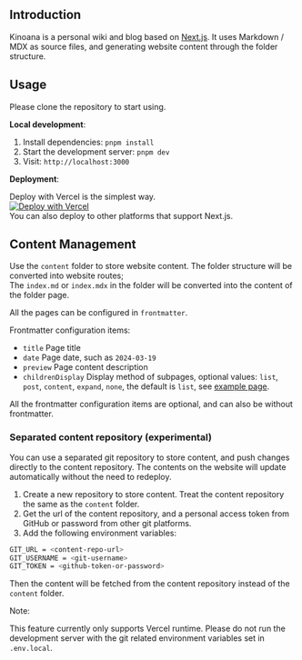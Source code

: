 ## Introduction

Kinoana is a personal wiki and blog based on [Next.js](https://nextjs.org/). It uses Markdown / MDX as source files, and generating website content through the folder structure.

## Usage

Please clone the repository to start using.

**Local development**:  

1. Install dependencies: `pnpm install`
2. Start the development server: `pnpm dev`
3. Visit: `http://localhost:3000`

**Deployment**:

Deploy with Vercel is the simplest way.  
[![Deploy with Vercel](https://vercel.com/button)](https://vercel.com/new/clone?repository-url=https%3A%2F%2Fgithub.com%2FAFXR17light%2Fkinoana)  
You can also deploy to other platforms that support Next.js.

## Content Management

Use the `content` folder to store website content. The folder structure will be converted into website routes;  
The `index.md` or `index.mdx` in the folder will be converted into the content of the folder page.

All the pages can be configured in `frontmatter`.

Frontmatter configuration items:

- `title` Page title
- `date` Page date, such as `2024-03-19`
- `preview` Page content description
- `childrenDisplay` Display method of subpages, optional values: `list`, `post`, `content`, `expand`, `none`, the default is `list`, see [example page](https://kinoana.vercel.app/example).

All the frontmatter configuration items are optional, and can also be without frontmatter.

### Separated content repository (experimental)

You can use a separated git repository to store content, and push changes directly to the content repository. The contents on the website will update automatically without the need to redeploy.

1. Create a new repository to store content. Treat the content repository the same as the `content` folder.
2. Get the url of the content repository, and a personal access token from GitHub or password from other git platforms.
3. Add the following environment variables:

```bash
GIT_URL = <content-repo-url>
GIT_USERNAME = <git-username>
GIT_TOKEN = <github-token-or-password>
```

Then the content will be fetched from the content repository instead of the `content` folder.

Note:

This feature currently only supports Vercel runtime. Please do not run the development server with the git related environment variables set in `.env.local`.
